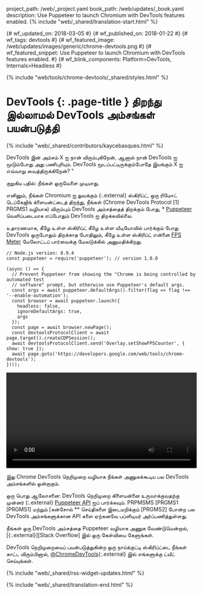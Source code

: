 project_path: /web/_project.yaml
book_path: /web/updates/_book.yaml
description: Use Puppeteer to launch Chromium with DevTools features enabled.
{% include "web/_shared/translation-start.html" %}

{# wf_updated_on: 2018-03-05 #}
{# wf_published_on: 2018-01-22 #}
{# wf_tags: devtools #}
{# wf_featured_image: /web/updates/images/generic/chrome-devtools.png #}
{# wf_featured_snippet: Use Puppeteer to launch Chromium with DevTools features enabled. #}
{# wf_blink_components: Platform>DevTools, Internals>Headless #}

{% include "web/tools/chrome-devtools/_shared/styles.html" %}

# DevTools {: .page-title } திறந்து இல்லாமல் DevTools அம்சங்கள் பயன்படுத்தி

{% include "web/_shared/contributors/kaycebasques.html" %}

DevTools இன் அம்சம் X ஐ நான் விரும்புகிறேன், ஆனால் நான் DevTools ஐ மூடும்போது அது பணிபுரியும். DevTools மூடப்பட்டிருக்கும்போதே இயங்கும் X ஐ எவ்வாறு வைத்திருக்கிறேன்? "

குறுகிய பதில்: நீங்கள் ஒருவேளை முடியாது.

எனினும், நீங்கள் Chromium ஐ துவக்கும் {:.external} ஸ்கிரிப்ட், ஒரு ரிமோட் டெப்கேஜிங் க்ளையன்ட்டைத் திறந்து, நீங்கள் (Chrome DevTools Protocol [1] PRGMS1 வழியாக) விரும்பும் DevTools அம்சத்தைத் திறக்கும் போது, ​​* [Puppeteer][puppeteer] வெளிப்படையாக எப்போதும் DevTools ஐ திறக்கவில்லை.

[puppeteer]: https://github.com/GoogleChrome/puppeteer
[CDP]: https://chromedevtools.github.io/devtools-protocol/

உதாரணமாக, கீழே உள்ள ஸ்கிரிப்ட் கீழே உள்ள வீடியோவில் பார்க்கும் போது DevTools ஒருபோதும் திறக்காத போதிலும், கீழே உள்ள ஸ்கிரிப்ட் என்னை [FPS Meter][FPS] மேலோட்டப் பார்வைக்கு மேலடுக்கில் அனுமதிக்கிறது.

[FPS]: /web/tools/chrome-devtools/evaluate-performance/reference#fps-meter

    // Node.js version: 8.9.4
    const puppeteer = require('puppeteer'); // version 1.0.0

    (async () => {
      // Prevent Puppeteer from showing the "Chrome is being controlled by automated test
      // software" prompt, but otherwise use Puppeteer's default args.
      const args = await puppeteer.defaultArgs().filter(flag => flag !== '--enable-automation');
      const browser = await puppeteer.launch({
        headless: false,
        ignoreDefaultArgs: true,
        args
      });
      const page = await browser.newPage();
      const devtoolsProtocolClient = await page.target().createCDPSession();
      await devtoolsProtocolClient.send('Overlay.setShowFPSCounter', { show: true });
      await page.goto('https://developers.google.com/web/tools/chrome-devtools');
    })();

<style>  video { width: 100%; } </style>

<video controls>  <source src="https://storage.googleapis.com/webfundamentals-assets/updates/2018/01/devtools.mp4"> </video>

இது Chrome DevTools நெறிமுறை வழியாக நீங்கள் அணுகக்கூடிய பல DevTools அம்சங்களில் ஒன்றாகும்.

ஒரு பொது ஆலோசனை: DevTools நெறிமுறை கிளையன்னை உருவாக்குவதற்கு முன்னர் {:.external} [Puppeteer API][API] ஐப் பார்க்கவும். PRPMSMS [PRGMS1 [PRGMS1] மற்றும் [கன்சோல் ** செய்திகளை இடைமறிக்கும் [PRGMS2] போன்ற பல DevTools அம்சங்களுக்கான API களை ஏற்கனவே பப்ளிடியர் அர்ப்பணித்துள்ளது.

[API]: https://github.com/GoogleChrome/puppeteer/blob/master/docs/api.md
[coverage]: https://github.com/GoogleChrome/puppeteer/blob/master/docs/api.md#class-coverage
[console]: https://github.com/GoogleChrome/puppeteer/blob/master/docs/api.md#event-console

நீங்கள் ஒரு DevTools அம்சத்தை Puppeteer வழியாக அணுக வேண்டுமென்றால், [{:.external}][Stack Overflow] இல் ஒரு கேள்வியை கேளுங்கள்.

DevTools நெறிமுறையைப் பயன்படுத்துகின்ற ஒரு நாய்க்குட்டி ஸ்கிரிப்ட்டை நீங்கள் காட்ட விரும்பினால், [@ChromeDevTools][twitter]{:.external} இல் எங்களுக்கு ட்வீட் செய்யுங்கள்.

[SO]: https://stackoverflow.com/questions/ask?tags=google-chrome-devtools,puppeteer
[twitter]: https://twitter.com/chromedevtools

{% include "web/_shared/rss-widget-updates.html" %}

{% include "web/_shared/translation-end.html" %}